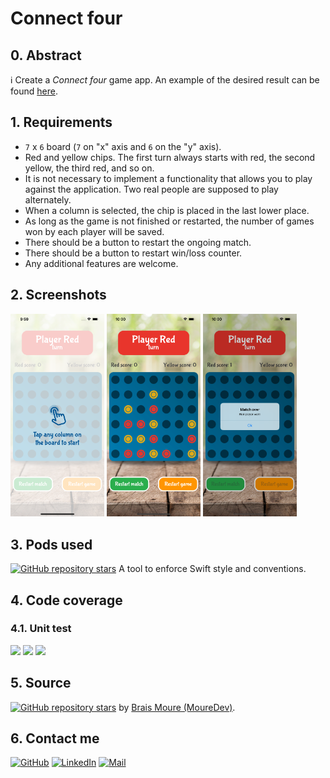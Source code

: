# Connect four
## 0. Abstract

ℹ️ Create a _Connect four_ game app. An example of the desired result can be found [here](https://solitariosonline.es/conecta-4).

## 1. Requirements
* `7` x `6` board (`7` on "x" axis and `6` on the "y" axis).
* Red and yellow chips. The first turn always starts with red, the second yellow, the third red, and so on.
* It is not necessary to implement a functionality that allows you to play against the application. Two real people are supposed to play alternately.
* When a column is selected, the chip is placed in the last lower place.
* As long as the game is not finished or restarted, the number of games won by each player will be saved.
* There should be a button to restart the ongoing match.
* There should be a button to restart win/loss counter.
* Any additional features are welcome.

## 2. Screenshots
<img src=./DocumentationAssets/Screenshots/20220831_ConnectFour_Tutorial.png width="150"> <img src=./DocumentationAssets/Screenshots/20220831_ConnectFour_Board.png width="150"> <img src=./DocumentationAssets/Screenshots/20220831_ConnectFour_EndedMatch.png width="150">

## 3. Pods used
[![GitHub repository stars](https://img.shields.io/github/stars/realm/SwiftLint?label=SwiftLint&style=social)](https://github.com/realm/SwiftLint) A tool to enforce Swift style and conventions.

## 4. Code coverage
### 4.1. Unit test
![](https://img.shields.io/badge/Model-100.0%25-brightgreen)
![](https://img.shields.io/badge/Logic-100.0%25-brightgreen)
![](https://img.shields.io/badge/Total-72.2%25-brightgreen)

## 5. Source
[![GitHub repository stars](https://img.shields.io/github/stars/mouredev/Monthly-App-Challenge-2022?label=2022%20monthly%20Swift/iOS%20challenges&style=social)](https://github.com/mouredev/Monthly-App-Challenge-2022) by [Brais Moure (MoureDev)](https://mouredev.com/).

## 6. Contact me
[![GitHub](https://img.shields.io/badge/GitHub-TheKingArthas-yellow?style=for-the-badge&logo=github&logoColor=black&labelColor=white)](https://github.com/TheKingArthas?tab=repositories)
[![LinkedIn](https://img.shields.io/badge/LinkedIn-Federico%20De%20Luca-blue?style=for-the-badge&logo=linkedin&logoColor=blue&labelColor=white)](https://www.linkedin.com/in/federicodl/)
[![Mail](https://img.shields.io/badge/email-federicondeluca@gmail.com-red?style=for-the-badge&logo=gmail&logoColor=red&labelColor=white)](mailto:federicoNdeluca@gmail.com)